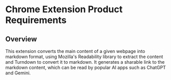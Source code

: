 # Chrome Extension Product Requirements

## Overview

This extension converts the main content of a given webpage into markdown format, using Mozilla's Readability library to extract the content and Turndown to convert it to markdown.
It generates a sharable link to the markdown content, which can be read by popular AI apps such as ChatGPT and Gemini.

